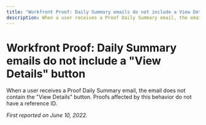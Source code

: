 ```yaml
---
title: "Workfront Proof: Daily Summary emails do not include a View Details button"
description: When a user receives a Proof Daily Summary email, the email does not contain the "View Details" button. Proofs affected by this behavior do not have a reference ID.
---
```


# Workfront Proof: Daily Summary emails do not include a "View Details" button

When a user receives a Proof Daily Summary email, the email does not contain the "View Details" button. Proofs affected by this behavior do not have a reference ID.

_First reported on June 10, 2022._

